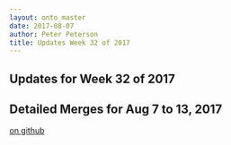 ```yaml
---
layout: onto_master
date: 2017-08-07
author: Peter Peterson
title: Updates Week 32 of 2017
---
```

Updates for Week 32 of 2017
---------------------------

Detailed Merges for Aug 7 to 13, 2017
-------------------------------------
[on github](https://github.com/mantidproject/mantid/pulls?q=is%3Apr+merged%3A2017-08-08..2017-08-13)

